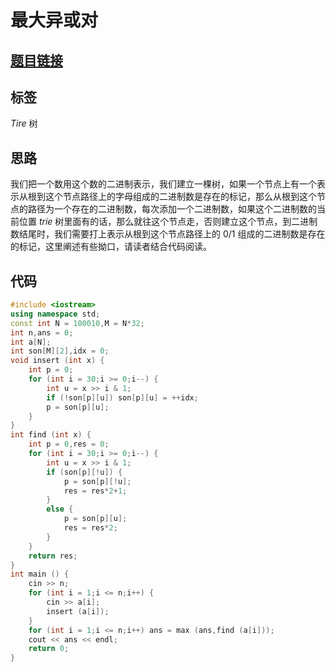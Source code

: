 # 最大异或对
## [题目链接](https://www.acwing.com/problem/content/145/)
## 标签
$Tire$ 树
## 思路
我们把一个数用这个数的二进制表示，我们建立一棵树，如果一个节点上有一个表示从根到这个节点路径上的字母组成的二进制数是存在的标记，那么从根到这个节点的路径为一个存在的二进制数，每次添加一个二进制数，如果这个二进制数的当前位置 $trie$ 树里面有的话，那么就往这个节点走，否则建立这个节点，到二进制数结尾时，我们需要打上表示从根到这个节点路径上的 $0/1$ 组成的二进制数是存在的标记，这里阐述有些拗口，请读者结合代码阅读。
## 代码
```cpp
#include <iostream>
using namespace std;
const int N = 100010,M = N*32;
int n,ans = 0;
int a[N];
int son[M][2],idx = 0;
void insert (int x) {
    int p = 0;
    for (int i = 30;i >= 0;i--) {
        int u = x >> i & 1;
        if (!son[p][u]) son[p][u] = ++idx;
        p = son[p][u];
    }
}
int find (int x) {
    int p = 0,res = 0;
    for (int i = 30;i >= 0;i--) {
        int u = x >> i & 1;
        if (son[p][!u]) {
            p = son[p][!u];
            res = res*2+1;
        }
        else {
            p = son[p][u];
            res = res*2;
        }
    }
    return res;
}
int main () {
    cin >> n;
    for (int i = 1;i <= n;i++) {
        cin >> a[i];
        insert (a[i]);
    }
    for (int i = 1;i <= n;i++) ans = max (ans,find (a[i]));
    cout << ans << endl;
    return 0;
}
```